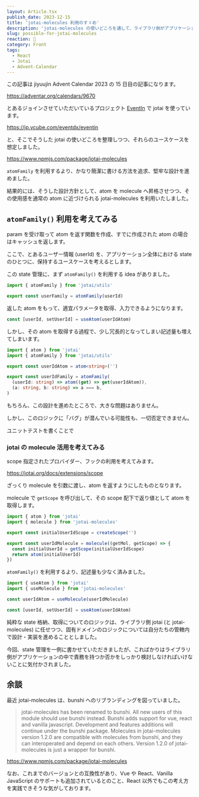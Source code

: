 ```yaml
---
layout: Article.tsx
publish_date: 2023-12-15
title: 'jotai-molecules 利用のすゞめ'
description: 'jotai-molecules の使いどころを通して、ライブラリ側がアプリケーションの中で責務を持つか否か学びを得ます。'
slug: possible-for-jotai-molecules
reaction: 🎳
category: Front
tags:
  - React
  - Jotai
  - Advent-Calendar
---
```


この記事は jiyuujin Advent Calendar 2023 の 15 日目の記事になります。

https://adventar.org/calendars/9670

とあるジョインさせていただいているプロジェクト [EventIn](https://jp.vcube.com/eventdx/eventin) で jotai を使っています。

https://jp.vcube.com/eventdx/eventin

と、そこでそうした jotai の使いどころを整理しつつ、それらのユースケースを想定しました。

https://www.npmjs.com/package/jotai-molecules

`atomFamily` を利用するより、かなり簡潔に書ける方法を追求、堅牢な設計を進めました。

結果的には、そうした設計方針として、atom を molecule へ昇格させつつ、その使用感を通常の atom に近づけられる jotai-molecules を利用いたしました。

## `atomFamily()` 利用を考えてみる

param を受け取って atom を返す関数を作成、すでに作成された atom の場合はキャッシュを返します。

ここで、とあるユーザー情報 (userId) を、アプリケーション全体における state のひとつに、保持するユースケースを考えるとします。

この state 管理に、まず `atomFamily()` を利用する idea がありました。

```ts
import { atomFamily } from 'jotai/utils'

export const userFamily = atomFamily(userId)
```

返した atom をもって、適宜パラメータを取得、入力できるようになります。

```ts
const [userId, setUserId] = useAtom(userIdAtom)
```

しかし、その atom を取得する過程で、少し冗長的となってしまい記述量も増えてしまいます。

```ts
import { atom } from 'jotai'
import { atomFamily } from 'jotai/utils'

export const userIdAtom = atom<string>('')

export const userIdFamily = atomFamily(
  (userId: string) => atom((get) => get(userIdAtom)),
  (a: string, b: string) => a === b,
)
```

もちろん、この設計を進めたところで、大きな問題はありません。

しかし、このロジックに「バグ」が潜んでいる可能性も、一切否定できません。

ユニットテストを書くことで

### jotai の molecule 活用を考えてみる

scope 指定されたプロバイダー、フックの利用を考えてみます。

https://jotai.org/docs/extensions/scope

ざっくり molecule を引数に渡し、atom を返すようにしたものとなります。

molecule で `getScope` を呼び出して、その scope 配下で返り値として atom を取得します。

```ts
import { atom } from 'jotai'
import { molecule } from 'jotai-molecules'

export const initialUserIdScope = createScope('')

export const userIdMolecule = molecule((getMol, getScope) => {
  const initialUserId = getScope(initialUserIdScope)
  return atom(initialUserId)
})
```

`atomFamily()` を利用するより、記述量も少なく済みました。

```ts
import { useAtom } from 'jotai'
import { useMolecule } from 'jotai-molecules'

const userIdAtom = useMolecule(userIdMolecule)

const [userId, setUserId] = useAtom(userIdAtom)
```

純粋な state 格納、取得についてのロジックは、ライブラリ側 jotai (と jotai-molecules) に任せつつ、固有ドメインのロジックについては自分たちの管轄内で設計・実装を進めることとしました。

今回、state 管理を一例に書かせていただきましたが、こればかりはライブラリ側がアプリケーションの中で責務を持つか否かをしっかり検討しなければいけないことに気付かされました。

## 余談

最近 jotai-molecules は、bunshi へのリブランディングを図っていました。

> jotai-molecules has been renamed to bunshi.
> All new users of this module should use bunshi instead. Bunshi adds support for vue, react and vanilla javascript. Development and features additions will continue under the bunshi package.
> Molecules in jotai-molecules version 1.2.0 are compatible with molecules from bunshi, and they can interoperated and depend on each others. Version 1.2.0 of jotai-molecules is just a wrapper for bunshi.

https://www.npmjs.com/package/jotai-molecules

なお、これまでのバージョンとの互換性があり、Vue や React、Vanilla JavaScript のサポートも追加されているとのこと、React 以外でもこの考え方を実践できそうな気がしております。
